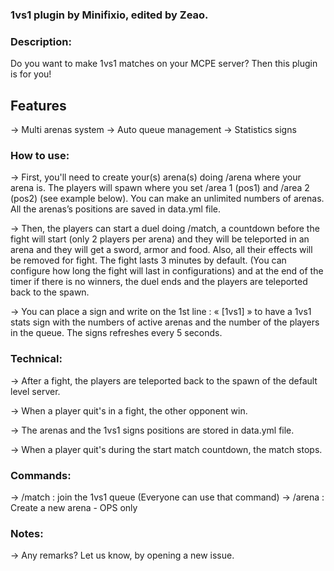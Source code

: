 ### 1vs1 plugin by Minifixio, edited by Zeao.

### Description:
Do you want to make 1vs1 matches on your MCPE server? Then this plugin is for you!

## Features
-> Multi arenas system
-> Auto queue management
-> Statistics signs


### How to use:
-> First, you'll need to create your(s) arena(s) doing /arena where your arena is. The players will spawn where you set /area 1 (pos1) and /area 2 (pos2) (see example below). You can make an unlimited numbers of arenas. All the arenas’s positions are saved in data.yml file.

-> Then, the players can start a duel doing /match, a countdown before the fight will start (only 2 players per arena) and they will be teleported in an arena and they will get a sword, armor and food. Also, all their effects will be removed for fight. The fight lasts 3 minutes by default. (You can configure how long the fight will last in configurations) and at the end of the timer if there is no winners, the duel ends and the players are teleported back to the spawn.

-> You can place a sign and write on the 1st line : « [1vs1] » to have a 1vs1 stats sign with the numbers of active arenas and the number of the players in the queue. The signs refreshes every 5 seconds.

### Technical:
-> After a fight, the players are teleported back to the spawn of the default level server.

-> When a player quit's in a fight, the other opponent win.

-> The arenas and the 1vs1 signs positions are stored in data.yml file.

-> When a player quit's during the start match countdown, the match stops.


### Commands:
-> /match : join the 1vs1 queue (Everyone can use that command)
-> /arena : Create a new arena - OPS only


### Notes:

-> Any remarks? Let us know, by opening a new issue.
